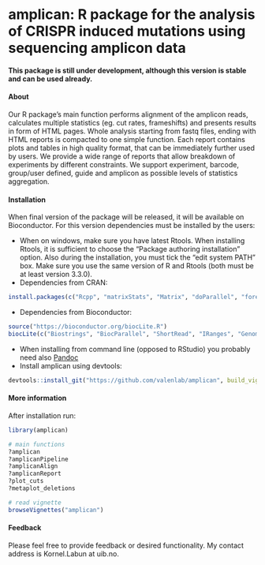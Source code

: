 # amplican: R package for the analysis of CRISPR induced mutations using sequencing amplicon data

#### This package is still under development, although this version is stable and can be used already.

#### About

Our R package’s main function performs alignment of the amplicon reads, calculates multiple statistics (eg. cut rates, frameshifts) and presents results in form of HTML pages. Whole analysis starting from fastq files, ending with HTML reports is compacted to one simple function. Each report contains plots and tables in high quality format, that can be immediately further used by users. We provide a wide range of reports that allow breakdown of experiments by different constraints. We support experiment, barcode, group/user defined, guide and amplicon as possible levels of statistics aggregation. 


#### Installation

When final version of the package will be released, it will be available on Bioconductor. For this version dependencies must be installed by the users:

- When on windows, make sure you have latest Rtools. When installing Rtools, it is sufficient to choose the “Package authoring installation” option. Also during the installation, you must tick the “edit system PATH” box. Make sure you use the same version of R and Rtools (both must be at least version 3.3.0).
- Dependencies from CRAN:  
```r
install.packages(c("Rcpp", "matrixStats", "Matrix", "doParallel", "foreach", "ggplot2", "stringr", "rmarkdown", "knitr", "devtools"))
```  
- Dependencies from Bioconductor:  
```r
source("https://bioconductor.org/biocLite.R")  
biocLite(c("Biostrings", "BiocParallel", "ShortRead", "IRanges", "GenomicRanges", "GenomeInfoDb", "S4Vectors", "ggbio", "BiocStyle"))
```  
- When installing from command line (opposed to RStudio) you probably need also [Pandoc](https://github.com/rstudio/rmarkdown/blob/master/PANDOC.md)  
- Install amplican using devtools:  
```r
devtools::install_git("https://github.com/valenlab/amplican", build_vignettes = TRUE)
```  

#### More information

After installation run:
```r
library(amplican)

# main functions
?amplican
?amplicanPipeline
?amplicanAlign
?amplicanReport
?plot_cuts
?metaplot_deletions

# read vignette
browseVignettes("amplican")
```

#### Feedback

Please feel free to provide feedback or desired functionality. My contact address is Kornel.Labun at uib.no.
